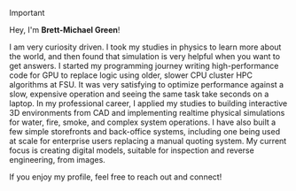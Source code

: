 > [!IMPORTANT]
> Hey, I'm **Brett-Michael Green**!
>
> I am very curiosity driven. I took my studies in physics to learn more about the world, and then found that simulation is very helpful when you want to get answers. I started my programming journey writing high-performance code for GPU to replace logic using older, slower CPU cluster HPC algorithms at FSU. It was very satisfying to optimize performance against a slow, expensive operation and seeing the same task take seconds on a laptop. In my professional career, I applied my studies to building interactive 3D environments from CAD and implementing realtime physical simulations for water, fire, smoke, and complex system operations. I have also built a few simple storefronts and back-office systems, including one being used at scale for enterprise users replacing a manual quoting system. My current focus is creating digital models, suitable for inspection and reverse engineering, from images.     
> 
> If you enjoy my profile, feel free to reach out and connect!
